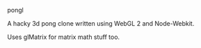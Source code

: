 pongl

A hacky 3d pong clone written using WebGL 2 and Node-Webkit.

Uses glMatrix for matrix math stuff too.